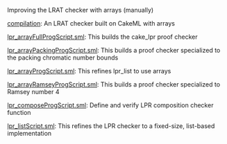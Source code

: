 Improving the LRAT checker with arrays (manually)

[compilation](compilation):
An LRAT checker built on CakeML with arrays

[lpr_arrayFullProgScript.sml](lpr_arrayFullProgScript.sml):
This builds the cake_lpr proof checker

[lpr_arrayPackingProgScript.sml](lpr_arrayPackingProgScript.sml):
This builds a proof checker specialized to the
packing chromatic number bounds

[lpr_arrayProgScript.sml](lpr_arrayProgScript.sml):
This refines lpr_list to use arrays

[lpr_arrayRamseyProgScript.sml](lpr_arrayRamseyProgScript.sml):
This builds a proof checker specialized to Ramsey number 4

[lpr_composeProgScript.sml](lpr_composeProgScript.sml):
Define and verify LPR composition checker function

[lpr_listScript.sml](lpr_listScript.sml):
This refines the LPR checker to a fixed-size, list-based implementation
